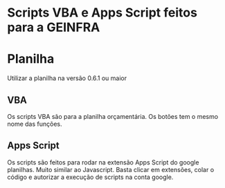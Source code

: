 
# Scripts VBA e Apps Script feitos para a GEINFRA

# Planilha

Utilizar a planilha na versão 0.6.1 ou maior

## VBA

Os scripts VBA são para a planilha orçamentária. Os botões tem o mesmo nome das funções.

## Apps Script

Os scripts são feitos para rodar na extensão Apps Script do google planilhas. Muito similar ao Javascript.
Basta clicar em extensões, colar o código e autorizar a execução de scripts na conta google.